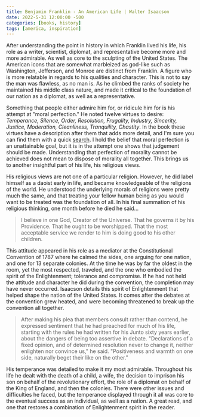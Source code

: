 ```yaml
---
title: Benjamin Franklin - An American Life | Walter Isaacson
date: 2022-5-31 12:00:00 -500
categories: [books, history]
tags: [america, inspiration]
---
```


After understanding the point in history in which Franklin lived his life, his role as a writer, scientist, diplomat, and representative become more and more admirable. As well as core to the sculpting of the United States. The American icons that are somewhat marbleized as god-like such as Washington, Jefferson, and Monroe are distinct from Franklin. A figure who is more relatable in regards to his qualities and character. This is not to say the man was flawless, as no man is. As he climbed the ranks of society he maintained his middle class nature, and made it critical to the foundation of our nation as a diplomat, as well as a representative.

Something that people either admire him for, or ridicule him for is his attempt at "moral perfection." He noted twelve virtues to desire: _Temperance, Silence, Order, Resolution, Frugality, Industry, Sincerity, Justice, Moderation, Cleanliness, Tranquility, Chastity_. In the book these virtues have a description after them that adds more detail, and I'm sure you can find them with a quick [search](https://shelbysmith.co/benjamin-franklins-12-13-virtues-for-self-improvement/). I hold the belief that moral perfection is an unattainable goal, but it is in the attempt one shows that judgement should be made. Understanding that perfection of morality cannot be achieved does not mean to dispose of morality all together. This brings us to another insightful part of his life, his religious views.

His religious views are not one of a particular religion. However, he did label himself as a daoist early in life, and became knowledgeable of the religions of the world. He understood the underlying morals of religions were pretty much the same, and that treating your fellow human being as you would want to be treated was the foundation of all. In his final summation of his religious thinking, one month before he died he said...

>I believe in one God, Creator of the Universe. That he governs it by his Providence. That he ought to be worshipped. That the most acceptable service we render to him is doing good to his other children.

This attitude appeared in his role as a mediator at the Constitutional Convention of 1787 where he calmed the sides, one arguing for one nation, and one for 13 separate colonies. At the time he was by far the oldest in the room, yet the most respected, traveled, and the one who embodied the spirit of the Enlightenment; tolerance and compromise. If he had not held the attitude and character he did during the convention, the completion may have never occurred. Isaacson details this spirit of Enlightenment that helped shape the nation of the United States. It comes after the debates at the convention grew heated, and were becoming threatened to break up the convention all together.

>After making his plea that members consult rather than contend, he expressed sentiment that he had preached for much of his life, starting with the rules he had written for his Junto sixty years earlier, about the dangers of being too assertive in debate. "Declarations of a fixed opinion, and of determined resolution never to change it, neither enlighten nor convince us," he said. "Positiveness and warmth on one side, naturally beget their like on the other."

His temperance was detailed to make it my most admirable. Throughout his life he dealt with the death of a child, a wife, the decision to imprison his son on behalf of the revolutionary effort, the role of a diplomat on behalf of the King of England, and then the colonies. There were other issues and difficulties he faced, but the temperance displayed through it all was core to the eventual success as an individual, as well as a nation. A great read, and one that restores a combination of Enlightenment spirit in the reader.